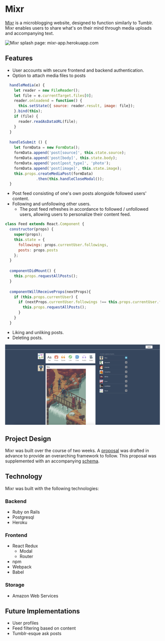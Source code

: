 # Mixr

[Mixr][mixr] is a microblogging website, designed to function similarly to Tumblr. Mixr enables users to share what's on their mind through media uploads and accompanying text.


![Mixr splash page: mixr-app.herokuapp.com][splash page]

## Features

- User accounts with secure frontend and backend authentication.
- Option to attach media files to posts
```Javascript
  handleMedia(e) {
    let reader = new FileReader();
    let file = e.currentTarget.files[0];
    reader.onloadend = function() {
      this.setState({ source: reader.result, image: file});
    }.bind(this);
    if (file) {
      reader.readAsDataURL(file);
    }
  }

  handleSubmit () {
    let formData = new FormData();
    formData.append('post[source]', this.state.source);
    formData.append('post[body]', this.state.body);
    formData.append('post[post_type]', 'photo');
    formData.append('post[image]', this.state.image);
    this.props.createMediaPost(formData)
              .then(this.handleCloseModal());
  }
```
- Post feed consisting of one's own posts alongside followed users' content.
- Following and unfollowing other users.
  - The post feed refreshes in accordance to followed / unfollowed users, allowing users to personalize their content feed.

```Javascript
class Feed extends React.Component {
  constructor(props) {
    super(props);
    this.state = {
      followings: props.currentUser.followings,
      posts: props.posts
    };
  }

  componentDidMount() {
    this.props.requestAllPosts();
  }

  componentWillReceiveProps(nextProps){
    if (this.props.currentUser) {
      if (nextProps.currentUser.followings !== this.props.currentUser.followings){
        this.props.requestAllPosts();
      }
    }
  }
```
- Liking and unliking posts.
- Deleting posts.

![sample content][sample content]

## Project Design

Mixr was built over the course of two weeks. A [proposal][proposal] was drafted in advance to provide an overarching framework to follow. This proposal was supplemented with an accompanying [schema][schema].


## Technology

Mixr was built with the following technologies:

### Backend

- Ruby on Rails
- Postgresql
- Heroku


### Frontend

- React Redux
  - Modal
  - Router
- npm
- Webpack
- Babel

### Storage

- Amazon Web Services

## Future Implementations

- User profiles
- Feed filtering based on content
- Tumblr-esque ask posts

[mixr]: http://mixr-app.herokuapp.com/
[splash page]: ./docs/images/splash.png
[sample content]: ./docs/images/sample.png
[proposal]: ./docs/README.md
[schema]: ./docs/schema.md
